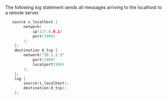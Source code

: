 ---
---
<!-- DISCLAIMER: This file is based on the syslog-ng Open Source Edition documentation https://github.com/balabit/syslog-ng-ose-guides/commit/2f4a52ee61d1ea9ad27cb4f3168b95408fddfdf2 and is used under the terms of The syslog-ng Open Source Edition Documentation License. The file has been modified by Axoflow. -->
The following log statement sends all messages arriving to the localhost to a remote server.

```c
   source s_localhost {
        network(
            ip(127.0.0.1)
            port(1999)
        );
    };
    destination d_tcp {
        network("10.1.2.3"
            port(1999)
            localport(999)
        );
    };
    log {
        source(s_localhost);
        destination(d_tcp);
    };

```
